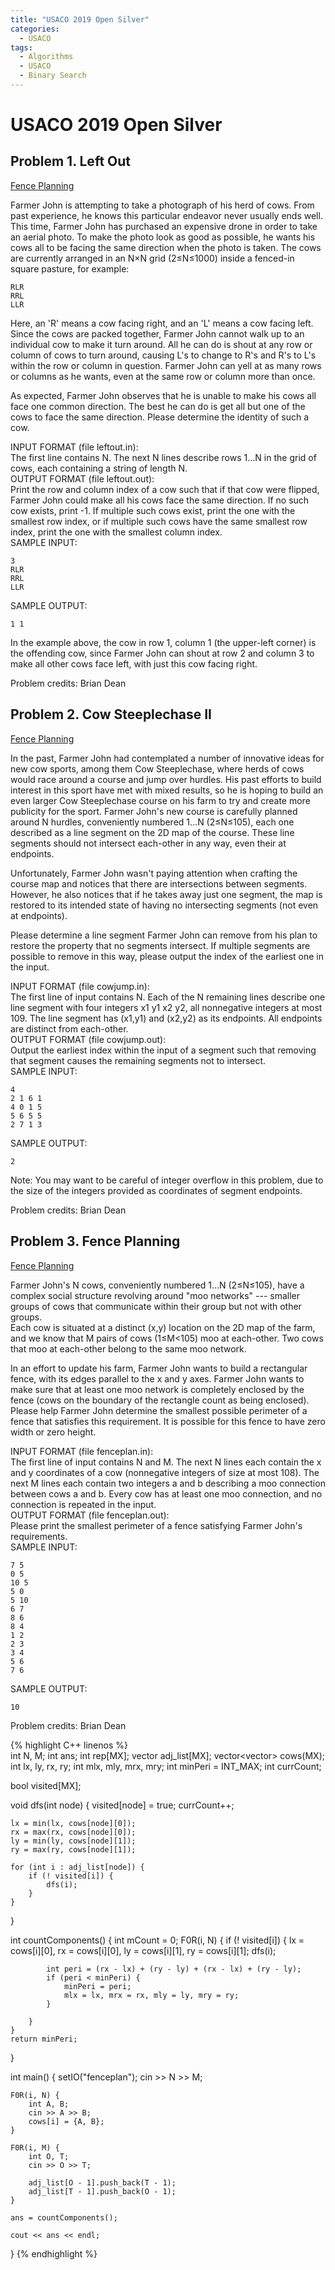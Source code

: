 ```yaml
---
title: "USACO 2019 Open Silver"
categories:
  - USACO
tags:
  - Algorithms
  - USACO
  - Binary Search
---
```


# USACO 2019 Open Silver


## Problem 1. Left Out

[Fence Planning](http://www.usaco.org/index.php?page=viewproblem2&cpid=942)  

Farmer John is attempting to take a photograph of his herd of cows. From past experience, he knows this particular endeavor never usually ends well.
This time, Farmer John has purchased an expensive drone in order to take an aerial photo. To make the photo look as good as possible, he wants his cows all to be facing the same direction when the photo is taken. The cows are currently arranged in an N×N grid (2≤N≤1000) inside a fenced-in square pasture, for example:  

 ```
RLR  
RRL  
LLR
```

Here, an 'R' means a cow facing right, and an 'L' means a cow facing left. Since the cows are packed together, Farmer John cannot walk up to an individual cow to make it turn around. All he can do is shout at any row or column of cows to turn around, causing L's to change to R's and R's to L's within the row or column in question. Farmer John can yell at as many rows or columns as he wants, even at the same row or column more than once.  

As expected, Farmer John observes that he is unable to make his cows all face one common direction. The best he can do is get all but one of the cows to face the same direction. Please determine the identity of such a cow.  

INPUT FORMAT (file leftout.in):  
The first line contains N. The next N lines describe rows 1…N in the grid of cows, each containing a string of length N.  
OUTPUT FORMAT (file leftout.out):  
Print the row and column index of a cow such that if that cow were flipped, Farmer John could make all his cows face the same direction. If no such cow exists, print -1. If multiple such cows exist, print the one with the smallest row index, or if multiple such cows have the same smallest row index, print the one with the smallest column index.  
SAMPLE INPUT:   
```
3
RLR
RRL
LLR
```
SAMPLE OUTPUT:
```
1 1
```
In the example above, the cow in row 1, column 1 (the upper-left corner) is the offending cow, since Farmer John can shout at row 2 and column 3 to make all other cows face left, with just this cow facing right.

Problem credits: Brian Dean

## Problem 2. Cow Steeplechase II

[Fence Planning](http://www.usaco.org/index.php?page=viewproblem2&cpid=943)  

In the past, Farmer John had contemplated a number of innovative ideas for new cow sports, among them Cow Steeplechase, where herds of cows would race around a course and jump over hurdles. His past efforts to build interest in this sport have met with mixed results, so he is hoping to build an even larger Cow Steeplechase course on his farm to try and create more publicity for the sport.
Farmer John's new course is carefully planned around N hurdles, conveniently numbered 1…N (2≤N≤105), each one described as a line segment on the 2D map of the course. These line segments should not intersect each-other in any way, even their at endpoints.  

Unfortunately, Farmer John wasn't paying attention when crafting the course map and notices that there are intersections between segments. However, he also notices that if he takes away just one segment, the map is restored to its intended state of having no intersecting segments (not even at endpoints).  

Please determine a line segment Farmer John can remove from his plan to restore the property that no segments intersect. If multiple segments are possible to remove in this way, please output the index of the earliest one in the input.  

INPUT FORMAT (file cowjump.in):  
The first line of input contains N. Each of the N remaining lines describe one line segment with four integers x1 y1 x2 y2, all nonnegative integers at most 109. The line segment has (x1,y1) and (x2,y2) as its endpoints. All endpoints are distinct from each-other.  
OUTPUT FORMAT (file cowjump.out):  
Output the earliest index within the input of a segment such that removing that segment causes the remaining segments not to intersect.  
SAMPLE INPUT:
```
4
2 1 6 1
4 0 1 5
5 6 5 5
2 7 1 3
```
SAMPLE OUTPUT:
```
2
```
Note: You may want to be careful of integer overflow in this problem, due to the size of the integers provided as coordinates of segment endpoints.

Problem credits: Brian Dean

## Problem 3. Fence Planning

[Fence Planning](http://www.usaco.org/index.php?page=viewproblem2&cpid=944)  

Farmer John's N cows, conveniently numbered 1…N (2≤N≤105), have a complex social structure revolving around "moo networks" --- smaller groups of cows that communicate within their group but not with other groups.  
Each cow is situated at a distinct (x,y) location on the 2D map of the farm, and we know that M pairs of cows (1≤M<105) moo at each-other. Two cows that moo at each-other belong to the same moo network.  

In an effort to update his farm, Farmer John wants to build a rectangular fence, with its edges parallel to the x and y axes. Farmer John wants to make sure that at least one moo network is completely enclosed by the fence (cows on the boundary of the rectangle count as being enclosed). Please help Farmer John determine the smallest possible perimeter of a fence that satisfies this requirement. It is possible for this fence to have zero width or zero height.  

INPUT FORMAT (file fenceplan.in):  
The first line of input contains N and M. The next N lines each contain the x and y coordinates of a cow (nonnegative integers of size at most 108). The next M lines each contain two integers a and b describing a moo connection between cows a and b. Every cow has at least one moo connection, and no connection is repeated in the input.  
OUTPUT FORMAT (file fenceplan.out):  
Please print the smallest perimeter of a fence satisfying Farmer John's requirements.  
SAMPLE INPUT:  
```
7 5
0 5
10 5
5 0
5 10
6 7
8 6
8 4
1 2
2 3
3 4
5 6
7 6
```
SAMPLE OUTPUT:
```
10
```
Problem credits: Brian Dean



{% highlight C++ linenos %}  
int N, M;
int ans;
int rep[MX];
vector<int> adj_list[MX];
vector<vector<int>> cows(MX);
int lx, ly, rx, ry;
int mlx, mly, mrx, mry;
int minPeri = INT_MAX;
int currCount;

bool visited[MX];

void dfs(int node) {
    visited[node] = true;
    currCount++;

    lx = min(lx, cows[node][0]);
    rx = max(rx, cows[node][0]);
    ly = min(ly, cows[node][1]);
    ry = max(ry, cows[node][1]);

    for (int i : adj_list[node]) {
        if (! visited[i]) {
            dfs(i);
        }
    }
}

int countComponents() {
    int mCount = 0;
    F0R(i, N) {
        if (! visited[i]) {
            lx = cows[i][0], rx = cows[i][0], ly = cows[i][1], ry = cows[i][1];
            dfs(i);

            int peri = (rx - lx) + (ry - ly) + (rx - lx) + (ry - ly);
            if (peri < minPeri) {
                minPeri = peri;
                mlx = lx, mrx = rx, mly = ly, mry = ry;
            }

        }
    }
    return minPeri;
}

int main() {
    setIO("fenceplan");
    cin >> N >> M;

    F0R(i, N) {
        int A, B;
        cin >> A >> B;
        cows[i] = {A, B};
    }

    F0R(i, M) {
        int O, T;
        cin >> O >> T;

        adj_list[O - 1].push_back(T - 1);
        adj_list[T - 1].push_back(O - 1);
    }

    ans = countComponents();

    cout << ans << endl;
}
{% endhighlight %}
